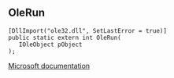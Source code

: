 ## OleRun

```
[DllImport("ole32.dll", SetLastError = true)]
public static extern int OleRun(
   IOleObject pObject
);
```

[Microsoft documentation](https://docs.microsoft.com/en-us/windows/win32/api/ole2/nf-ole2-olerun)
